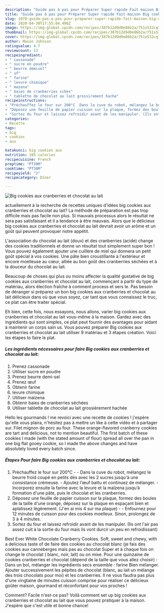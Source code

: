 ```yaml
---
description: "Guide pas à pas pour Préparer Super rapide Fait maison Big cookies aux cranberries et chocolat au lait"
title: "Guide pas à pas pour Préparer Super rapide Fait maison Big cookies aux cranberries et chocolat au lait"
slug: 1070-guide-pas-a-pas-pour-preparer-super-rapide-fait-maison-big-cookies-aux-cranberries-et-chocolat-au-lait
date: 2020-04-30T17:55:04.496Z
image: https://img-global.cpcdn.com/recipes/387b12d9d0e86b2a/751x532cq70/big-cookies-aux-cranberries-et-chocolat-au-lait-photo-principale-de-la-recette.jpg
thumbnail: https://img-global.cpcdn.com/recipes/387b12d9d0e86b2a/751x532cq70/big-cookies-aux-cranberries-et-chocolat-au-lait-photo-principale-de-la-recette.jpg
cover: https://img-global.cpcdn.com/recipes/387b12d9d0e86b2a/751x532cq70/big-cookies-aux-cranberries-et-chocolat-au-lait-photo-principale-de-la-recette.jpg
author: Mason Johnson
ratingvalue: 4.7
reviewcount: 13
recipeingredient:
- " cassonade"
- " sucre en poudre"
- " beurre demisel"
- " uf"
- " farine"
- " levure chimique"
- " mazena"
- " baies de cranberries sches"
- " tablette de chocolat au lait grossirement hache"
recipeinstructions:
- "Préchauffez le four sur 200°C  Dans la cuve du robot, mélangez le beurre froid coupé en petits dés avec les 2 sucres jusqu&#39;à une consistance crémeuse. Ajoutez l’œuf battu et continuez de mélanger. Incorporez ensuite la farine avec la levure et la maïzena jusqu’à formation d&#39;une pâte, puis le chocolat et les cranberries."
- "Déposez une feuille de papier cuisson sur la plaque, formez des boules de la taille d&#39;une orange, déposez sur la plaque en espaçant bien et aplatissez légèrement. (J&#39;en ai mis 4 sur ma plaque)  Enfournez pour 12 minutes de cuisson pour des cookies moelleux. Sinon, prolongez de 3 à 4 minutes."
- "Sortez du four et laissez refroidir avant de les manipuler. (Ils ont l&#39;air pas assez cuit à la sortie du four mais ils vont durcir un peu en refroidissant)"
categories:
- Recette
tags:
- big
- cookies
- aux

katakunci: big cookies aux 
nutrition: 103 calories
recipecuisine: French
preptime: "PT30M"
cooktime: "PT30M"
recipeyield: "2"
recipecategory: Dîner

---
```



![Big cookies aux cranberries et chocolat au lait](https://img-global.cpcdn.com/recipes/387b12d9d0e86b2a/751x532cq70/big-cookies-aux-cranberries-et-chocolat-au-lait-photo-principale-de-la-recette.jpg)

actuellement à la recherche de recettes uniques d'idées big cookies aux cranberries et chocolat au lait? La méthode de préparation est pas trop difficile mais pas facile non plus. Si mauvais processus alors le résultat ne sera pas satisfaisant et il a tendance à être mauvais. Alors que le délicieux big cookies aux cranberries et chocolat au lait devrait avoir un arôme et un goût qui peuvent provoquer notre appétit.

L&#39;association du chocolat au lait (doux) et des cranberries (acide) change des cookies traditionnels et donne un résultat tout simplement super bon ! Vous pouvez également ajouter une cuillère de miel qui donnera un petit goût spécial à vos cookies. Une pâte bien croustillante à l&#39;extérieur et encore moelleuse au cœur, alliée au bon goût des cranberries séchées et à la douceur du chocolat au lait.

Beaucoup de choses qui plus ou moins affecter la qualité gustative de big cookies aux cranberries et chocolat au lait, commençant à partir du type de matériau, alors élection fraîche à comment process et sers le. Pas besoin de déranger si préparez un bon big cookies aux cranberries et chocolat au lait délicieux dans où que vous soyez, car tant que vous connaissez le truc, ce plat can être traiter spécial.


Eh bien, cette fois, nous essayons, nous allons, varier big cookies aux cranberries et chocolat au lait vous-même à la maison. Gardez avec des ingrédients qui sont simples, ce plat peut fournir des avantages pour aidant à maintenir un corps sain us. Vous pouvez préparer Big cookies aux cranberries et chocolat au lait utiliser 9 matériau et 3 étapes création. Voici les étapes to faire le plat.

<!--inarticleads1-->

##### Les ingrédients nécessaires pour faire Big cookies aux cranberries et chocolat au lait:

1. Prenez  cassonade
1. Utiliser  sucre en poudre
1. Prenez  beurre demi-sel
1. Prenez  œuf
1. Obtenir  farine
1.   levure chimique
1. Utiliser  maïzena
1. Obtenir  baies de cranberries séchées
1. Utiliser  tablette de chocolat au lait grossièrement hachée


Hello les gourmands ! me revoici avec une recette de cookies ! j&#39;espère qu&#39;elle vous plaira, n&#39;hésitez pas à mettre un like à cette vidéo et à partager sur. Filet mignon de porc au four. These orange-flavored cranberry cookies are tart and delicious, not to mention beautiful. The first batch of these cookies I made (with the stated amount of flour) spread all over the pan in one big flat gooey cookie, so I made the above changes and have absolutely loved every batch since. 

<!--inarticleads2-->

##### Étapes Pour faire Big cookies aux cranberries et chocolat au lait:

1. Préchauffez le four sur 200°C -  - Dans la cuve du robot, mélangez le beurre froid coupé en petits dés avec les 2 sucres jusqu&#39;à une consistance crémeuse. - Ajoutez l’œuf battu et continuez de mélanger. - Incorporez ensuite la farine avec la levure et la maïzena jusqu’à formation d&#39;une pâte, puis le chocolat et les cranberries.
1. Déposez une feuille de papier cuisson sur la plaque, formez des boules de la taille d&#39;une orange, déposez sur la plaque en espaçant bien et aplatissez légèrement. (J&#39;en ai mis 4 sur ma plaque) -  - Enfournez pour 12 minutes de cuisson pour des cookies moelleux. Sinon, prolongez de 3 à 4 minutes.
1. Sortez du four et laissez refroidir avant de les manipuler. (Ils ont l&#39;air pas assez cuit à la sortie du four mais ils vont durcir un peu en refroidissant)


Best Ever White Chocolate Cranberry Cookies. Soft, sweet and chewy, with a delicious taste of de faire des cookies au chocolat blanc (je fais des cookies aux canneberges mais pas au chocolat Super et à chaque fois on change le chocolat ( blanc, noir, lait) ou on mixe. Pour une quinzaine de cookies cranberries et chocolat (dépend de la taille que vous allez choisir) : Dans un bol, mélanger les ingrédients secs ensemble : farine Bien mélanger. Ajouter successivement les pépites de chocolat (blanc, au lait un mélange des trois chocolats pour moi) et les cranberries. Il ne vous faudra pas plus d&#39;une vingtaine de minutes cuisson comprise pour réaliser ce délicieux goûter maison, gourmand et réconfortant pour vos proches ! 


Comment? Facile n'est-ce pas? Voilà comment set up big cookies aux cranberries et chocolat au lait que vous pouvez pratiquer à la maison. J'espère que c'est utile et bonne chance!
